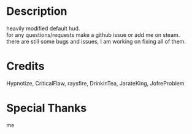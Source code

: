 # Description

heavily modified default hud.  
for any questions/requests make a github issue or add me on steam.  
there are still some bugs and issues, I am working on fixing all of them.

# Credits

Hypnotize, CriticalFlaw, raysfire, DrinkinTea, JarateKing, JofreProblem

# Special Thanks

me
